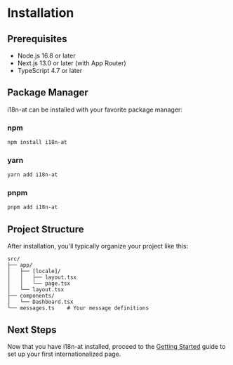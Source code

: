# Installation

## Prerequisites

- Node.js 16.8 or later
- Next.js 13.0 or later (with App Router)
- TypeScript 4.7 or later

## Package Manager

i18n-at can be installed with your favorite package manager:

### npm

```bash
npm install i18n-at
```

### yarn

```bash
yarn add i18n-at
```

### pnpm

```bash
pnpm add i18n-at
```

## Project Structure

After installation, you'll typically organize your project like this:

```
src/
├── app/
│   ├── [locale]/
│   │   ├── layout.tsx
│   │   └── page.tsx
│   └── layout.tsx
├── components/
│   └── Dashboard.tsx
└── messages.ts    # Your message definitions
```

## Next Steps

Now that you have i18n-at installed, proceed to the [Getting Started](/essentials/getting-started) guide to set up your first internationalized page.

